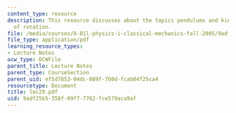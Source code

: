 ```yaml
---
content_type: resource
description: This resource discusses about the topics pendulums and kinetic energy
  of rotation.
file: /media/courses/8-01l-physics-i-classical-mechanics-fall-2005/9adf25b5358f09f77762fce579aca9af_lec29.pdf
file_type: application/pdf
learning_resource_types:
- Lecture Notes
ocw_type: OCWFile
parent_title: Lecture Notes
parent_type: CourseSection
parent_uid: ef5d7853-04dc-089f-760d-fcab84f25ca4
resourcetype: Document
title: lec29.pdf
uid: 9adf25b5-358f-09f7-7762-fce579aca9af
---
```

